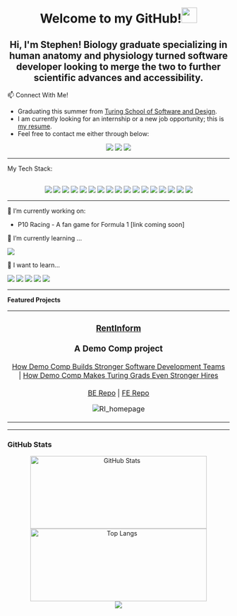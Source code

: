 <!-- Welcome and one liner -->
<h1 align="center"><b>Welcome to my GitHub!</b><img src="https://media.giphy.com/media/hvRJCLFzcasrR4ia7z/giphy.gif" width="35"></h1>

<h2 align="center"><b>Hi, I'm Stephen! Biology graduate specializing in human anatomy and physiology turned software developer looking to merge the two to further scientific advances and accessibility.
</b></h2>

<!-- Connect With Me -->
📫 Connect With Me!
<br><ul>
  <li>Graduating this summer from <a href="https://turing.edu/programs">Turing School of Software and Design</a>.</li>
  <li>I am currently looking for an internship or a new job opportunity; this is <a href="https://docs.google.com/document/d/1XO5c545dZpQz5rpxn-6_Tg4Kz4CHuZvpK6F-jW8HpR0/edit?usp=sharing">my resume</a>.</li>
  <li>Feel free to contact me either through below:</li>
</ul>
<p align="center">
  <a href="mailto:stephen.t.mcphee@gmail.com?subject=Message%20From%20my%20Github"><img src="https://img.shields.io/badge/gmail-%23D14836.svg?&style=for-the-badge&logo=gmail&logoColor=white" /></a>
  <a target="_blank"href="https://www.linkedin.com/in/smcphee19/"><img src="https://img.shields.io/badge/linkedin-%230077B5.svg?&style=for-the-badge&logo=linkedin&logoColor=white" /></a>
  <a target="_blank"href="https://twitter.com/StephenMcphee19"><img src="https://img.shields.io/badge/Twitter-1DA1F2?style=for-the-badge&logo=twitter&logoColor=white"/></a>
</p>

<!-- My Tech Stack -->
<hr>
My Tech Stack:
<br><br>
<p align="center">
  <img src="https://img.shields.io/badge/Ruby-CC342D?style=for-the-badge&logo=ruby&logoColor=white"/>
  <img src="https://img.shields.io/badge/Ruby_on_Rails-CC0000?style=for-the-badge&logo=ruby-on-rails&logoColor=white"/>
  <img src="https://user-images.githubusercontent.com/116964982/238382095-7d4a3eeb-c907-4e1c-b8cf-abf6b8c20c6e.png"/>
  <img src="https://img.shields.io/badge/Markdown-000000?style=for-the-badge&logo=markdown&logoColor=white"/>
  <img src="https://img.shields.io/badge/Tailwind_CSS-38B2AC?style=for-the-badge&logo=tailwind-css&logoColor=white"/>
  <img src="https://img.shields.io/badge/PostgreSQL-316192?style=for-the-badge&logo=postgresql&logoColor=white"/>
  <img src="https://img.shields.io/badge/Heroku-430098?style=for-the-badge&logo=heroku&logoColor=white"/>
  <img src="https://img.shields.io/badge/Google_Cloud-4285F4?style=for-the-badge&logo=google-cloud&logoColor=white"/>
  <img src="https://img.shields.io/badge/Microsoft_Office-D83B01?style=for-the-badge&logo=microsoft-office&logoColor=white"/>  
  <img src="https://img.shields.io/badge/circleci-343434?style=for-the-badge&logo=circleci&logoColor=white"/>
  <img src="https://img.shields.io/badge/redis-%23DD0031.svg?&style=for-the-badge&logo=redis&logoColor=white"/>
  <img src="https://img.shields.io/badge/Visual_Studio_Code-0078D4?style=for-the-badge&logo=visual%20studio%20code&logoColor=white"/>
  <img src="https://img.shields.io/badge/replit-667881?style=for-the-badge&logo=replit&logoColor=white"/>
  <img src="https://img.shields.io/badge/Miro-050038?style=for-the-badge&logo=Miro&logoColor=white"/>
  <img src="https://img.shields.io/badge/Notion-000000?style=for-the-badge&logo=notion&logoColor=white"/>
  <img src="https://img.shields.io/badge/HTML-239120?style=for-the-badge&logo=html5&logoColor=white"/>
  <img src="https://img.shields.io/badge/Postman-FF6C37?style=for-the-badge&logo=postman&logoColor=white"/>
</p><hr>

<!-- Working on and Learning -->
🔭 I’m currently working on: 
<ul> 
  <li>P10 Racing - A fan game for Formula 1 [link coming soon]</li>
</ul>
  
🌱 I’m currently learning ...
<p align="left">
  <img src="https://img.shields.io/badge/Python-14354C?style=for-the-badge&logo=python&logoColor=white"/>
</p>
  
🤔 I want to learn...
<p align"left">
  <img src="https://img.shields.io/badge/JavaScript-323330?style=for-the-badge&logo=javascript&logoColor=F7DF1E"/>
  <img src="https://img.shields.io/badge/Django-092E20?style=for-the-badge&logo=django&logoColor=white"/>
  <img src="https://img.shields.io/badge/React-20232A?style=for-the-badge&logo=react&logoColor=61DAFB"/>
  <img src="https://img.shields.io/badge/Amazon_AWS-232F3E?style=for-the-badge&logo=amazon-aws&logoColor=white"/>
  <img src="https://img.shields.io/badge/Bootstrap-563D7C?style=for-the-badge&logo=bootstrap&logoColor=white"/>
</p><hr>

<!-- Featured Projects -->
**Featured Projects**
<table><tr><td valign="top" width="33%">
<h3 align="center">
  
[RentInform](https://github.com/RentInform)
<br><br>
A Demo Comp project
</h3>
<div align="center">
  
[How Demo Comp Builds Stronger Software Development Teams](https://writing.turing.edu/how-demo-comp-builds-stronger-software-development-teams/)  |  [How Demo Comp Makes Turing Grads Even Stronger Hires](https://writing.turing.edu/demo-comp-makes-turing-grads-strong/)
<br><br>
[BE Repo](https://github.com/RentInform/Rent-Inform-FE#readme)  |  [FE Repo](https://github.com/RentInform/Rent-Inform-FE#readme)

![RI_homepage](https://user-images.githubusercontent.com/120869196/244508852-ba6ffa81-7ad6-4ff0-9b8c-31a73fc9ce5f.jpeg)

</div>
</table>
<hr>


<!-- GitHub Stats -->
<h3>GitHub Stats</h3>
<p align="center">
  <img width="400" height="165" src="https://github-readme-stats.vercel.app/api?username=SMcPhee19&show_icons=ture&theme=tokyonight" alt="GitHub Stats" />
  <img width="400" height="165" src="https://github-readme-stats.vercel.app/api/top-langs/?username=smcphee19&layout=compact&theme=tokyonight" alt="Top Langs" />
  <br>
  <img src="https://komarev.com/ghpvc/?username=SMcPhee19&&style=flat-square" align="center" />
</p>

  
<!--
**SMcPhee19/SMcPHee19** is a ✨ _special_ ✨ repository because its `README.md` (this file) appears on your GitHub profile.

Here are some ideas to get you started:

- 🔭 I’m currently working on ...
- 🌱 I’m currently learning ...
- 👯 I’m looking to collaborate on ...
- 🤔 I’m looking for help with ...
- 💬 Ask me about ...
- 📫 How to reach me: ...
- 😄 Pronouns: ...
- ⚡ Fun fact: ...
-->
